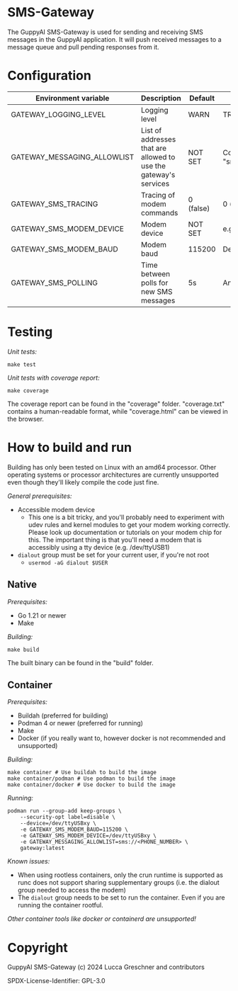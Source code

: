 # SMS-Gateway

The GuppyAI SMS-Gateway is used for sending and receiving SMS messages in the GuppyAI application. It will push received messages to a message queue and pull pending responses from it.

# Configuration

| Environment variable        | Description                                                      | Default   | Possible values                                                               |
|-----------------------------|------------------------------------------------------------------|-----------|-------------------------------------------------------------------------------|
| GATEWAY_LOGGING_LEVEL       | Logging level                                                    | WARN      | TRACE, DEBUG, INFO, WARN, DEBUG                                               |
| GATEWAY_MESSAGING_ALLOWLIST | List of addresses that are allowed to use the gateway's services | NOT SET   | Comma-separated list of addresses, e.g. "sms://+4900000000,sms://+4911111111" |
| GATEWAY_SMS_TRACING         | Tracing of modem commands                                        | 0 (false) | 0 (false), 1 (true)                                                           |
| GATEWAY_SMS_MODEM_DEVICE    | Modem device                                                     | NOT SET   | e.g. /dev/ttyUSB1                                                             |
| GATEWAY_SMS_MODEM_BAUD      | Modem baud                                                       | 115200    | Depends on your hardware                                                      |
| GATEWAY_SMS_POLLING         | Time between polls for new SMS messages                          | 5s        | Any duration                                                                  | 

# Testing

*Unit tests:*

```shell
make test
```

*Unit tests with coverage report:*

```shell
make coverage
```

The coverage report can be found in the "coverage" folder. "coverage.txt" contains a human-readable format, while "coverage.html" can be viewed in the browser.

# How to build and run

Building has only been tested on Linux with an amd64 processor.
Other operating systems or processor architectures are currently unsupported even though they'll likely compile the code just fine.

*General prerequisites:*

- Accessible modem device
  - This one is a bit tricky, and you'll probably need to experiment with udev rules and kernel modules to get your modem working correctly. Please look up documentation or tutorials on your modem chip for this. The important thing is that you'll need a modem that is accessibly using a tty device (e.g. /dev/ttyUSB1)
- `dialout` group must be set for your current user, if you're not root
  - `usermod -aG dialout $USER`

## Native

*Prerequisites:*

- Go 1.21 or newer
- Make

*Building:*

```shell
make build
```

The built binary can be found in the "build" folder.

## Container

*Prerequisites:*

- Buildah (preferred for building)
- Podman 4 or newer (preferred for running)
- Make
- Docker (if you really want to, however docker is not recommended and unsupported)

*Building:*

```shell
make container # Use buildah to build the image
make container/podman # Use podman to build the image
make container/docker # Use docker to build the image
```

*Running:*

```shell
podman run --group-add keep-groups \
    --security-opt label=disable \
    --device=/dev/ttyUSBxy \
    -e GATEWAY_SMS_MODEM_BAUD=115200 \
    -e GATEWAY_SMS_MODEM_DEVICE=/dev/ttyUSBxy \
    -e GATEWAY_MESSAGING_ALLOWLIST=sms://<PHONE_NUMBER> \
    gateway:latest
```

*Known issues:*

- When using rootless containers, only the crun runtime is supported as runc does not support sharing supplementary groups (i.e. the dialout group needed to access the modem)
- The `dialout` group needs to be set to run the container. Even if you are running the container rootful.

_Other container tools like docker or containerd are unsupported!_

# Copyright

GuppyAI SMS-Gateway (c) 2024 Lucca Greschner and contributors

SPDX-License-Identifier: GPL-3.0